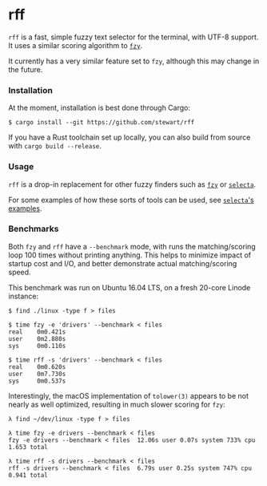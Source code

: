 # rff

`rff` is a fast, simple fuzzy text selector for the terminal, with UTF-8 support. It uses a similar scoring algorithm to [`fzy`][fzy-algo].

It currently has a very similar feature set to `fzy`, although this may change in the future.

### Installation

At the moment, installation is best done through Cargo:

    $ cargo install --git https://github.com/stewart/rff

If you have a Rust toolchain set up locally, you can also build from source with `cargo build --release`.

### Usage

`rff` is a drop-in replacement for other fuzzy finders such as [`fzy`][fzy] or [`selecta`][selecta].

For some examples of how these sorts of tools can be used, see [`selecta`'s examples][selecta-examples].

### Benchmarks

Both `fzy` and `rff` have a `--benchmark` mode, with runs the matching/scoring loop 100 times without printing anything.
This helps to minimize impact of startup cost and I/O, and better demonstrate actual matching/scoring speed.

This benchmark was run on Ubuntu 16.04 LTS, on a fresh 20-core Linode instance:

    $ find ./linux -type f > files

    $ time fzy -e 'drivers' --benchmark < files
    real    0m0.421s
    user    0m2.880s
    sys     0m0.110s

    $ time rff -s 'drivers' --benchmark < files
    real    0m0.620s
    user    0m7.730s
    sys     0m0.537s

Interestingly, the macOS implementation of `tolower(3)` appears to be not nearly as well optimized, resulting in much slower scoring for `fzy`:

    λ find ~/dev/linux -type f > files

    λ time fzy -e drivers --benchmark < files
    fzy -e drivers --benchmark < files  12.06s user 0.07s system 733% cpu 1.653 total

    λ time rff -s drivers --benchmark < files
    rff -s drivers --benchmark < files  6.79s user 0.25s system 747% cpu 0.941 total

[fzy]: https://github.com/jhawthorn/fzy
[fzy-algo]: https://github.com/jhawthorn/fzy/blob/master/ALGORITHM.md
[selecta]: https://github.com/garybernhardt/selecta
[selecta-examples]: https://github.com/garybernhardt/selecta/blob/master/EXAMPLES.md
